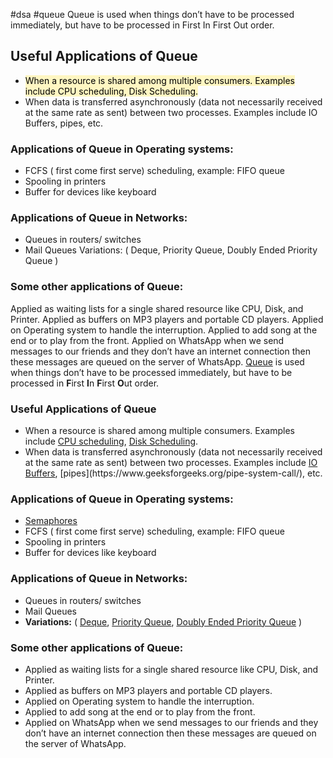 #dsa #queue
Queue is used when things don’t have to be processed immediately, but have to be processed in First In First Out order. 

## Useful Applications of Queue

- <mark style="background: #FFF3A3A6;">When a resource is shared among multiple consumers. Examples include CPU scheduling, Disk Scheduling. </mark>
- When data is transferred asynchronously (data not necessarily received at the same rate as sent) between two processes. Examples include IO Buffers, pipes, etc. 

### Applications of Queue in Operating systems:


- FCFS ( first come first serve) scheduling, example: FIFO queue
- Spooling in printers
- Buffer for devices like keyboard

### Applications of Queue in Networks:
- Queues in routers/ switches 
- Mail Queues
	Variations: ( Deque, Priority Queue, Doubly Ended Priority Queue )

### Some other applications of Queue:
Applied as waiting lists for a single shared resource like CPU, Disk, and Printer.
Applied as buffers on MP3 players and portable CD players.
Applied on Operating system to handle the interruption.
Applied to add song at the end or to play from the front.
Applied on WhatsApp when we send messages to our friends and they don’t have an internet connection then these messages are queued on the server of WhatsApp.
[Queue](http://en.wikipedia.org/wiki/Queue_%28data_structure%29) is used when things don’t have to be processed immediately, but have to be processed in **F**irst **I**n **F**irst **O**ut order. 

### Useful Applications of Queue

-   When a resource is shared among multiple consumers. Examples include [CPU scheduling](https://www.geeksforgeeks.org/cpu-scheduling-in-operating-systems/), [Disk Scheduling](https://www.geeksforgeeks.org/disk-scheduling-algorithms/). 
-   When data is transferred asynchronously (data not necessarily received at the same rate as sent) between two processes. Examples include [IO Buffers](https://www.geeksforgeeks.org/i-o-buffering-and-its-various-techniques/#:~:text=A%20buffer%20is%20a%20memory,consumer%20of%20the%20data%20stream.), [pipes](https://www.geeksforgeeks.org/pipe-system-call/), etc. 

### **Applications of Queue in Operating systems:**

-   [Semaphores](https://en.wikipedia.org/wiki/Semaphore_(programming)#:~:text=In%20computer%20science%2C%20a%20semaphore,as%20a%20multitasking%20operating%20system.)
-   FCFS ( first come first serve) scheduling, example: FIFO queue
-   Spooling in printers
-   Buffer for devices like keyboard

### **Applications of Queue in Networks:**

-   Queues in routers/ switches 
-   Mail Queues
-   **Variations:** ( [Deque](https://www.geeksforgeeks.org/deque-set-1-introduction-applications/), [Priority Queue](https://www.geeksforgeeks.org/priority-queue-set-1-introduction/), [Doubly Ended Priority Queue](https://www.geeksforgeeks.org/double-ended-priority-queue/) )

### **Some other applications of Queue:**

-   Applied as waiting lists for a single shared resource like CPU, Disk, and Printer.
-   Applied as buffers on MP3 players and portable CD players.
-   Applied on Operating system to handle the interruption.
-   Applied to add song at the end or to play from the front.
-   Applied on WhatsApp when we send messages to our friends and they don’t have an internet connection then these messages are queued on the server of WhatsApp.